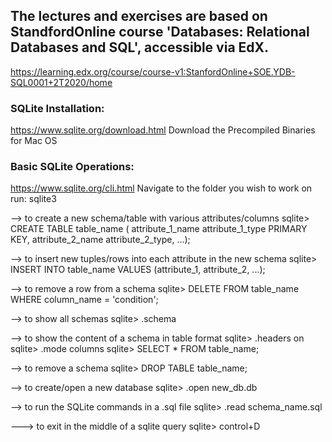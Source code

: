 ## The lectures and exercises are based on StandfordOnline course 'Databases: Relational Databases and SQL', accessible via EdX.
https://learning.edx.org/course/course-v1:StanfordOnline+SOE.YDB-SQL0001+2T2020/home


### SQLite Installation:
https://www.sqlite.org/download.html
Download the Precompiled Binaries for Mac OS

### Basic SQLite Operations:
https://www.sqlite.org/cli.html
Navigate to the folder you wish to work on
run: sqlite3

--> to create a new schema/table with various attributes/columns
sqlite> CREATE TABLE table_name (
        attribute_1_name attribute_1_type PRIMARY KEY,
        attribute_2_name attribute_2_type,
        ...);

--> to insert new tuples/rows into each attribute in the new schema
sqlite> INSERT INTO table_name VALUES (attribute_1, attribute_2, ...);

--> to remove a row from a schema
sqlite> DELETE FROM table_name WHERE column_name = 'condition';

--> to show all schemas
sqlite> .schema

--> to show the content of a schema in table format
sqlite> .headers on
sqlite> .mode columns
sqlite> SELECT * FROM table_name;

--> to remove a schema
sqlite> DROP TABLE table_name;

--> to create/open a new database
sqlite> .open new_db.db

--> to run the SQLite commands in a .sql file
sqlite> .read schema_name.sql

---> to exit in the middle of a sqlite query
sqlite> control+D
